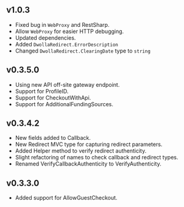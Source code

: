 ## v1.0.3
* Fixed bug in `WebProxy` and RestSharp.
* Allow `WebProxy` for easier HTTP debugging.
* Updated dependencies.
* Added `DwollaRedirect.ErrorDescription`
* Changed `DwollaRedirect.ClearingDate` type to `string`

## v0.3.5.0
* Using new API off-site gateway endpoint.
* Support for ProfileID.
* Support for CheckoutWithApi.
* Support for AdditionalFundingSources.

## v0.3.4.2
* New fields added to Callback.
* New Redirect MVC type for capturing redirect parameters.
* Added Helper method to verify redirect authenticity.
* Slight refactoring of names to check callback and redirect types.
* Renamed VerifyCallbackAuthenticity to VerifyAuthenticity.

## v0.3.3.0
* Added support for AllowGuestCheckout.